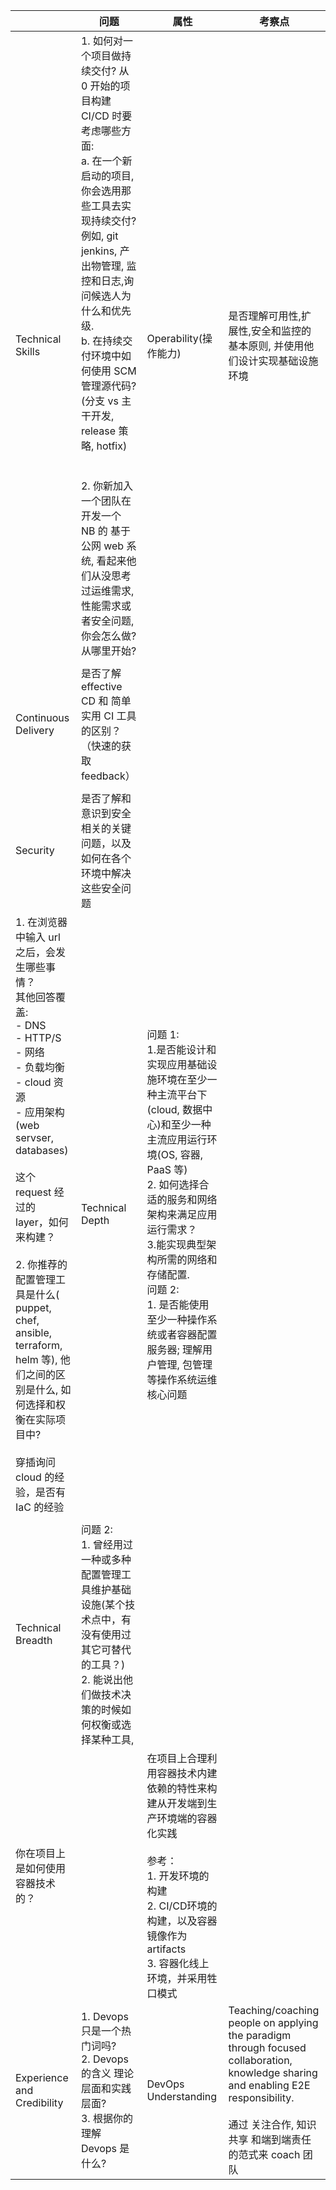|                                                                                                                                                                                                                                                                                                          | 问题                                                                                                                                                                                                                                                                                   | 属性                                                                                                                                                                                                         | 考察点                                                                                                                                                                          |
| -------------------------------------------------------------------------------------------------------------------------------------------------------------------------------------------------------------------------------------------------------------------------------------------------------- | ------------------------------------------------------------------------------------------------------------------------------------------------------------------------------------------------------------------------------------------------------------------------------------ | ---------------------------------------------------------------------------------------------------------------------------------------------------------------------------------------------------------- | ---------------------------------------------------------------------------------------------------------------------------------------------------------------------------- |
| Technical Skills<br>                                                                                                                                                                                                                                                                                     | 1\. 如何对一个项目做持续交付? 从 0 开始的项目构建 CI/CD 时要考虑哪些方面:<br>a. 在一个新启动的项目,你会选用那些工具去实现持续交付? 例如, git jenkins, 产出物管理, 监控和日志,询问候选人为什么和优先级.<br>b. 在持续交付环境中如何使用 SCM 管理源代码?(分支 vs 主干开发, release 策略, hotfix)<br><br><br>2\. 你新加入一个团队在开发一个 NB 的 基于公网 web 系统, 看起来他们从没思考过运维需求,性能需求或者安全问题, 你会怎么做? 从哪里开始?<br> | Operability(操作能力)                                                                                                                                                                                          | 是否理解可用性,扩展性,安全和监控的基本原则, 并使用他们设计实现基础设施环境                                                                                                                                      |
|  |
| Continuous Delivery                                                                                                                                                                                                                                                                                      | 是否了解 effective CD 和 简单实用 CI 工具的区别？（快速的获取 feedback）                                                                                                                                                                                                                                   |
|  |
| Security                                                                                                                                                                                                                                                                                                 | 是否了解和意识到安全相关的关键问题，以及如何在各个环境中解决这些安全问题                                                                                                                                                                                                                                                 |
| 1\. 在浏览器中输入 url 之后，会发生哪些事情？<br>其他回答覆盖:<br>\- DNS<br>\- HTTP/S<br>\- 网络<br>\- 负载均衡<br>\- cloud 资源<br>\- 应用架构(web servser, databases)<br><br>这个 request 经过的 layer，如何来构建？<br><br>2\. 你推荐的配置管理工具是什么( puppet, chef, ansible, terraform, helm 等), 他们之间的区别是什么, 如何选择和权衡在实际项目中?<br><br>穿插询问 cloud 的经验，是否有 IaC 的经验 | Technical Depth<br>                                                                                                                                                                                                                                                                  | 问题 1:<br>1.是否能设计和实现应用基础设施环境在至少一种主流平台下(cloud, 数据中心)和至少一种主流应用运行环境(OS, 容器, PaaS 等)<br>2\. 如何选择合适的服务和网络架构来满足应用运行需求？<br>3.能实现典型架构所需的网络和存储配置.<br>问题 2:<br>1\. 是否能使用至少一种操作系统或者容器配置服务器; 理解用户管理, 包管理等操作系统运维核心问题<br> |
|  |
| Technical Breadth                                                                                                                                                                                                                                                                                        | 问题 2:<br>1\. 曾经用过一种或多种配置管理工具维护基础设施(某个技术点中，有没有使用过其它可替代的工具？)<br>2\. 能说出他们做技术决策的时候如何权衡或选择某种工具,                                                                                                                                                                                          |
| 你在项目上是如何使用容器技术的？                                                                                                                                                                                                                                                                                         |                                                                                                                                                                                                                                                                                      | 在项目上合理利用容器技术内建依赖的特性来构建从开发端到生产环境端的容器化实践<br><br>参考：<br>1\. 开发环境的构建<br>2\. CI/CD环境的构建，以及容器镜像作为artifacts<br>3\. 容器化线上环境，并采用牲口模式                                                                                |
| Experience and Credibility                                                                                                                                                                                                                                                                               | 1\. Devops 只是一个热门词吗?<br>2\. Devops 的含义 理论层面和实践层面?<br>3\. 根据你的理解 Devops 是什么?<br>                                                                                                                                                                                                      | DevOps Understanding                                                                                                                                                                                       | Teaching/coaching people on applying the paradigm through focused collaboration, knowledge sharing and enabling E2E responsibility.<br><br>通过 关注合作, 知识共享 和端到端责任的范式来 coach 团队 |
